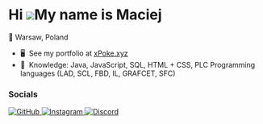 Hi ![](https://user-images.githubusercontent.com/18350557/176309783-0785949b-9127-417c-8b55-ab5a4333674e.gif)My name is Maciej
==============================================================================================================================

📌 Warsaw, Poland

* 🖥️  See my portfolio at [xPoke.xyz](https://www.xpoke.xyz)
* 🧠  Knowledge: Java, JavaScript, SQL, HTML + CSS, PLC Programming languages (LAD, SCL, FBD, IL, GRAFCET, SFC)

### Socials

<a href="https://github.com/xpokeee" target="_blank">
    <img src="https://cdn-icons-png.flaticon.com/512/25/25231.png" alt="GitHub">
</a>

<!-- Instagram -->
<a href="https://instagram.com/xpoke_" target="_blank">
    <img src="https://cdn-icons-png.flaticon.com/512/87/87390.png" alt="Instagram">
</a>

<!-- Discord -->
<a href="https://discord.com/users/xpoke_" target="_blank">
    <img src="https://cdn-icons-png.flaticon.com/512/2111/2111370.png" alt="Discord">
</a>

